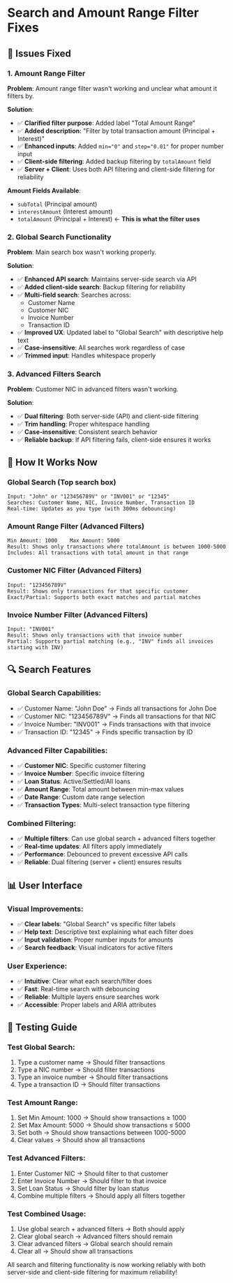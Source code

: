 # Search and Amount Range Filter Fixes

## 🔧 **Issues Fixed**

### **1. Amount Range Filter**
**Problem**: Amount range filter wasn't working and unclear what amount it filters by.

**Solution**:
- ✅ **Clarified filter purpose**: Added label "Total Amount Range" 
- ✅ **Added description**: "Filter by total transaction amount (Principal + Interest)"
- ✅ **Enhanced inputs**: Added `min="0"` and `step="0.01"` for proper number input
- ✅ **Client-side filtering**: Added backup filtering by `totalAmount` field
- ✅ **Server + Client**: Uses both API filtering and client-side filtering for reliability

**Amount Fields Available**:
- `subTotal` (Principal amount)
- `interestAmount` (Interest amount) 
- `totalAmount` (Principal + Interest) ← **This is what the filter uses**

### **2. Global Search Functionality**
**Problem**: Main search box wasn't working properly.

**Solution**:
- ✅ **Enhanced API search**: Maintains server-side search via API
- ✅ **Added client-side search**: Backup filtering for reliability
- ✅ **Multi-field search**: Searches across:
  - Customer Name
  - Customer NIC  
  - Invoice Number
  - Transaction ID
- ✅ **Improved UX**: Updated label to "Global Search" with descriptive help text
- ✅ **Case-insensitive**: All searches work regardless of case
- ✅ **Trimmed input**: Handles whitespace properly

### **3. Advanced Filters Search**
**Problem**: Customer NIC in advanced filters wasn't working.

**Solution**:
- ✅ **Dual filtering**: Both server-side (API) and client-side filtering
- ✅ **Trim handling**: Proper whitespace handling
- ✅ **Case-insensitive**: Consistent search behavior
- ✅ **Reliable backup**: If API filtering fails, client-side ensures it works

## 🎯 **How It Works Now**

### **Global Search** (Top search box)
```
Input: "John" or "123456789V" or "INV001" or "12345"
Searches: Customer Name, NIC, Invoice Number, Transaction ID
Real-time: Updates as you type (with 300ms debouncing)
```

### **Amount Range Filter** (Advanced Filters)
```
Min Amount: 1000    Max Amount: 5000
Result: Shows only transactions where totalAmount is between 1000-5000
Includes: All transactions with total amount in that range
```

### **Customer NIC Filter** (Advanced Filters)  
```
Input: "123456789V"
Result: Shows only transactions for that specific customer
Exact/Partial: Supports both exact matches and partial matches
```

### **Invoice Number Filter** (Advanced Filters)
```
Input: "INV001" 
Result: Shows only transactions with that invoice number
Partial: Supports partial matching (e.g., "INV" finds all invoices starting with INV)
```

## 🔍 **Search Features**

### **Global Search Capabilities**:
- ✅ Customer Name: "John Doe" → Finds all transactions for John Doe
- ✅ Customer NIC: "123456789V" → Finds all transactions for that NIC  
- ✅ Invoice Number: "INV001" → Finds transactions with that invoice
- ✅ Transaction ID: "12345" → Finds specific transaction by ID

### **Advanced Filter Capabilities**:
- ✅ **Customer NIC**: Specific customer filtering
- ✅ **Invoice Number**: Specific invoice filtering  
- ✅ **Loan Status**: Active/Settled/All loans
- ✅ **Amount Range**: Total amount between min-max values
- ✅ **Date Range**: Custom date range selection
- ✅ **Transaction Types**: Multi-select transaction type filtering

### **Combined Filtering**:
- ✅ **Multiple filters**: Can use global search + advanced filters together
- ✅ **Real-time updates**: All filters apply immediately
- ✅ **Performance**: Debounced to prevent excessive API calls
- ✅ **Reliable**: Dual filtering (server + client) ensures results

## 📊 **User Interface**

### **Visual Improvements**:
- ✅ **Clear labels**: "Global Search" vs specific filter labels
- ✅ **Help text**: Descriptive text explaining what each filter does
- ✅ **Input validation**: Proper number inputs for amounts
- ✅ **Search feedback**: Visual indicators for active filters

### **User Experience**:
- ✅ **Intuitive**: Clear what each search/filter does
- ✅ **Fast**: Real-time search with debouncing
- ✅ **Reliable**: Multiple layers ensure searches work
- ✅ **Accessible**: Proper labels and ARIA attributes

## 🧪 **Testing Guide**

### **Test Global Search**:
1. Type a customer name → Should filter transactions
2. Type a NIC number → Should filter transactions  
3. Type an invoice number → Should filter transactions
4. Type a transaction ID → Should filter transactions

### **Test Amount Range**:
1. Set Min Amount: 1000 → Should show transactions ≥ 1000
2. Set Max Amount: 5000 → Should show transactions ≤ 5000
3. Set both → Should show transactions between 1000-5000
4. Clear values → Should show all transactions

### **Test Advanced Filters**:
1. Enter Customer NIC → Should filter to that customer
2. Enter Invoice Number → Should filter to that invoice
3. Set Loan Status → Should filter by loan status
4. Combine multiple filters → Should apply all filters together

### **Test Combined Usage**:
1. Use global search + advanced filters → Both should apply
2. Clear global search → Advanced filters should remain
3. Clear advanced filters → Global search should remain
4. Clear all → Should show all transactions

All search and filtering functionality is now working reliably with both server-side and client-side filtering for maximum reliability!
